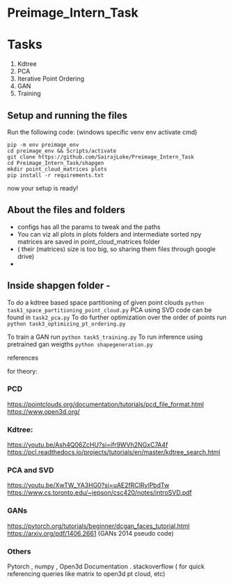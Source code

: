 # Preimage_Intern_Task

# Tasks

1. Kdtree
2. PCA
3. Iterative Point Ordering
4. GAN
5. Training


## Setup and running the files

Run the following code: (windows specific venv env activate cmd) 
 ```
 pip -m env preimage_env
 cd preimage_env && Scripts/activate
 git clone https://github.com/SairajLoke/Preimage_Intern_Task
 cd Preimage_Intern_Task/shapgen
 mkdir point_cloud_matrices plots
 pip install -r requirements.txt
 ```
 now your setup is ready! 
 
 ## About the files and folders
 - configs has all the params to tweak and the paths
 - You can viz all plots in plots folders and intermediate sorted npy matrices are saved in point_cloud_matrices folder 
 - ( their (matrices) size is too big, so sharing them files through google drive)
 - 
 
## Inside shapgen folder - 
 To do a kdtree based space partitioning of given point clouds
 `
 python task1_space_partitioning_point_cloud.py
 `
PCA using SVD code can be found in `task2_pca.py`
 To do further optimization over the order of points run
 `
 python task3_optimizing_pt_ordering.py
 `
 
To train a GAN run
`
python task5_training.py
`
To run inference using pretrained gan weigths
`python shapegeneration.py`

references

for theory:
### PCD
https://pointclouds.org/documentation/tutorials/pcd_file_format.html
https://www.open3d.org/

### Kdtree:
https://youtu.be/Ash4Q06ZcHU?si=ifr9WVh2NGxC7A4f
https://pcl.readthedocs.io/projects/tutorials/en/master/kdtree_search.html

### PCA and SVD
https://youtu.be/XwTW_YA3HG0?si=uAE2fRClRvlPbdTw
https://www.cs.toronto.edu/~jepson/csc420/notes/introSVD.pdf 

### GANs
https://pytorch.org/tutorials/beginner/dcgan_faces_tutorial.html
https://arxiv.org/pdf/1406.2661 (GANs 2014 pseudo code)

### Others

Pytorch , numpy  , Open3d Documentation .
stackoverflow ( for quick referencing queries like matrix to open3d pt cloud, etc) 
